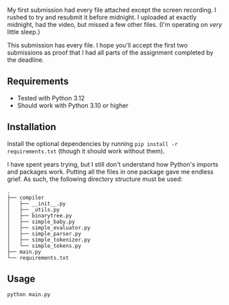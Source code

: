 My first submission had every file attached except the screen recording. I
rushed to try and resubmit it before midnight. I uploaded at exactly midnight,
had the video, but missed a few other files. (I'm operating on *very* little
sleep.)

This submission has every file. I hope you'll accept the first two submissions
as proof that I had all parts of the assignment completed by the deadline.

## Requirements

- Tested with Python 3.12
- Should work with Python 3.10 or higher

## Installation

Install the optional dependencies by running `pip install -r requirements.txt`
(though it should work without them).

I have spent years trying, but I still don't understand how Python's imports and
packages work. Putting all the files in one package gave me endless grief. As
such, the following directory structure must be used:

```text
.
├── compiler
│   ├── __init__.py
│   ├── _utils.py
│   ├── binarytree.py
│   ├── simple_baby.py
│   ├── simple_evaluator.py
│   ├── simple_parser.py
│   ├── simple_tokenizer.py
│   └── simple_tokens.py
├── main.py
└── requirements.txt
```

## Usage

`python main.py`
